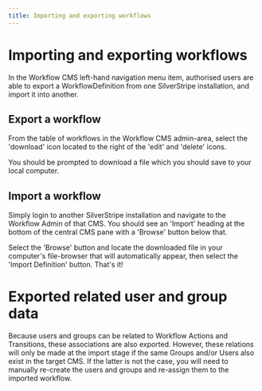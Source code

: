 ```yaml
---
title: Importing and exporting workflows
---
```

# Importing and exporting workflows

In the Workflow CMS left-hand navigation menu item, authorised users are able to export a WorkflowDefinition from one
SilverStripe installation, and import it into another.

## Export a workflow
From the table of workflows in the Workflow CMS admin-area, select the 'download' icon located to the right of the 'edit' and 'delete' icons.

You should be prompted to download a file which you should save to your local computer.

## Import a workflow

Simply login to another SilverStripe installation and navigate to the Workflow Admin of that CMS. You should see an
'Import' heading at the bottom of the central CMS pane with a 'Browse' button below that.

Select the 'Browse' button and locate the downloaded file in your computer's file-browser that will automatically appear, then select the
'Import Definition' button. That's it!

# Exported related user and group data

Because users and groups can be related to Workflow Actions and Transitions, these associations are also exported.
However, these relations will only be made at the import stage if the same Groups and/or Users also exist in the target
CMS. If the latter is not the case, you will need to manually re-create the users and groups and re-assign them to the
imported workflow.
